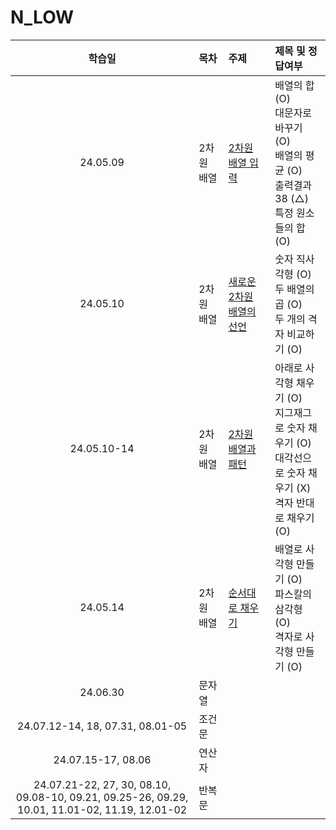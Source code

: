 # N_LOW

|                                             학습일                                             | 목차       | 주제                                                                         | 제목 및 정답여부                                                                                               |
| :--------------------------------------------------------------------------------------------: | :--------- | :--------------------------------------------------------------------------- | :------------------------------------------------------------------------------------------------------------- |
|                                            24.05.09                                            | 2차원 배열 | [2차원 배열 입력](./2차원%20배열/2차원%20배열%20입력.js)                     | 배열의 합 (O)<br>대문자로 바꾸기 (O)<br>배열의 평균 (O)<br>출력결과 38 (△)<br>특정 원소들의 합 (O)             |
|                                            24.05.10                                            | 2차원 배열 | [새로운 2차원 배열의 선언](./2차원%20배열/새로운%202차원%20배열의%20선언.js) | 숫자 직사각형 (O)<br>두 배열의 곱 (O)<br>두 개의 격자 비교하기 (O)                                             |
|                                          24.05.10-14                                           | 2차원 배열 | [2차원 배열과 패턴](./2차원%20배열/2차원%20배열과%20패턴.js)                 | 아래로 사각형 채우기 (O)<br>지그재그로 숫자 채우기 (O)<br>대각선으로 숫자 채우기 (X)<br>격자 반대로 채우기 (O) |
|                                            24.05.14                                            | 2차원 배열 | [순서대로 채우기](./2차원%20배열/순서대로%20채우기.js)                       | 배열로 사각형 만들기 (O)<br>파스칼의 삼각형 (O)<br>격자로 사각형 만들기 (O)                                    |
|                                            24.06.30                                            | 문자열     |
|                                24.07.12-14, 18, 07.31, 08.01-05                                | 조건문     |
|                                       24.07.15-17, 08.06                                       | 연산자     |
| 24.07.21-22, 27, 30, 08.10, 09.08-10, 09.21, 09.25-26, 09.29, 10.01, 11.01-02, 11.19, 12.01-02 | 반복문     |
